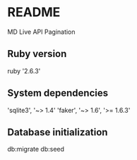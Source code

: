 # README

MD Live API Pagination

## Ruby version
  ruby '2.6.3'
## System dependencies
  'sqlite3', '~> 1.4'
  'faker', '~> 1.6', '>= 1.6.3'
## Database initialization
  db:migrate
  db:seed
